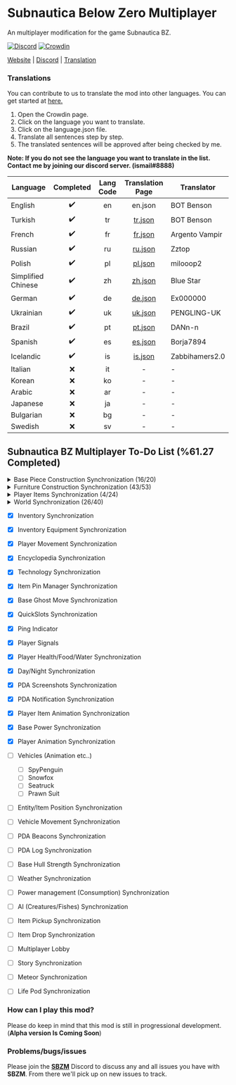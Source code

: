 # Subnautica Below Zero Multiplayer

An multiplayer modification for the game Subnautica BZ.

[![Discord](https://img.shields.io/discord/994133148046725160?logo=discord&logoColor=white)](https://discord.gg/Gq9nush6SP)
[![Crowdin](https://badges.crowdin.net/subnautica-bz-multiplayer-mod/localized.svg)](https://crowdin.com/project/subnautica-bz-multiplayer-mod)

[Website](https://subnauticamultiplayer.com/) | [Discord](https://discord.gg/Gq9nush6SP) | [Translation](https://crowdin.com/project/subnautica-bz-multiplayer-mod)

### Translations
You can contribute to us to translate the mod into other languages. You can get started at [here.](https://crowdin.com/project/subnautica-bz-multiplayer-mod/)

1. Open the Crowdin page.
2. Click on the language you want to translate.
3. Click on the language.json file.
4. Translate all sentences step by step.
5. The translated sentences will be approved after being checked by me.

**Note: If you do not see the language you want to translate in the list. Contact me by joining our discord server. (ismail#8888)**

| Language           | Completed | Lang Code | Translation Page                                                                                           | Translator     |
|--------------------|:-----------:|:-----------:|:------------------------------------------------------------------------------------------------------------:|----------------|
| English            | ✔️        | en        | en.json | BOT Benson     |
| Turkish            | ✔️        | tr        | [tr.json](https://crowdin.com/project/subnautica-bz-multiplayer-mod/tr) | BOT Benson     |
| French             | ✔️        | fr        | [fr.json](https://crowdin.com/project/subnautica-bz-multiplayer-mod/fr) | Argento Vampir |
| Russian            | ✔️        | ru        | [ru.json](https://crowdin.com/project/subnautica-bz-multiplayer-mod/ru) | Zztop              |
| Polish             | ✔️        | pl        | [pl.json](https://crowdin.com/project/subnautica-bz-multiplayer-mod/pl) | milooop2 |
| Simplified Chinese | ✔️        | zh        | [zh.json](https://crowdin.com/project/subnautica-bz-multiplayer-mod/zh-CN) | Blue Star |
| German             | ✔️        | de        | [de.json](https://crowdin.com/project/subnautica-bz-multiplayer-mod/de) | Ex000000 |
| Ukrainian          | ✔️        | uk        | [uk.json](https://crowdin.com/project/subnautica-bz-multiplayer-mod/uk) | PENGLING-UK |
| Brazil             | ✔️        | pt        | [pt.json](https://crowdin.com/project/subnautica-bz-multiplayer-mod/pt-BR) | DANn-n |
| Spanish            | ✔️        | es        | [es.json](https://crowdin.com/project/subnautica-bz-multiplayer-mod/es-ES) | Borja7894 |
| Icelandic          | ✔️        | is        | [is.json](https://crowdin.com/project/subnautica-bz-multiplayer-mod/is) | Zabbihamers2.0 |
| Italian            | ❌        | it        | - | - |
| Korean             | ❌        | ko        | - | - |
| Arabic             | ❌        | ar        | - | - |
| Japanese           | ❌        | ja        | - | - |
| Bulgarian          | ❌        | bg        | - | - |
| Swedish            | ❌        | sv        | - | - |
 

## Subnautica BZ Multiplayer To-Do List (%61.27 Completed)

<details>
  <summary>Base Piece Construction Synchronization (16/20)</summary>

- [x] BaseObservatory
- [x] BaseWindow
- [x] BaseCorridorI
- [x] BaseCorridorL
- [x] BaseCorridorT
- [x] BaseCorridorX
- [x] BaseCorridorGlassI
- [x] BaseCorridorGlassL
- [x] BaseLargeRoom
- [x] BaseLargeGlassDome
- [x] BaseRoom
- [x] BaseGlassDome
- [x] BaseReinforcement
- [x] BaseHatch
- [x] BaseFoundation
- [x] BaseConnector
- [ ] BaseMapRoom
- [ ] BaseMoonpool
- [ ] BaseControlRoom
- [ ] BaseMoonpoolExpansion	
</details> 

<details>
  <summary>Furniture Construction Synchronization (43/53)</summary>

- [x] BarTable
- [x] ExecutiveDesk
- [x] SingleWallShelf
- [x] WallShelves	
- [x] StarshipDesk
- [x] LabCounter
- [x] VendingMachine
- [x] Toilet
- [x] AromatherapyLamp
- [x] EmmanuelPendulum
- [x] Shower
- [x] Sink
- [x] SmallStove	
- [x] Sign
- [x] BaseLadder
- [x] BasePlanter
- [x] PictureFrame	
- [x] Jukebox
- [x] Speaker
- [x] Trashcans
- [x] LabTrashcan
- [x] Aquarium
- [x] Workbench
- [x] Fabricator
- [x] StarshipChair
- [x] StarshipChair2
- [x] StarshipChair3
- [x] Bench
- [x] Techlight
- [x] Spotlight
- [x] Snowman
- [x] SmallLocker
- [x] Locker
- [x] PowerTransmitter
- [x] ThermalPlant
- [x] SolarPanel
- [x] BaseBioReactor
- [x] BaseNuclearReactor
- [x] BasePartition
- [x] BasePartitionDoor
- [x] BatteryCharger
- [x] PowerCellCharger
- [x] Recyclotron
- [ ] Hoverpad
- [ ] FarmingTray
- [ ] BaseFiltrationMachine
- [ ] BaseBulkhead
- [ ] BaseUpgradeConsole
- [ ] BaseWaterPark
- [ ] CoffeeVendingMachine
- [ ] PlanterPots (PlanterPot / PlanterPot2 / PlanterPot3 / PlanterBox / PlanterShelf)
- [ ] Beds (Bed2 / NarrowBed / BedJeremiah / BedSam / BedZeta / BedDanielle / BedEmmanuel / BedFred / BedParvan)
- [ ] Fridge
</details>

<details>
  <summary>Player Items Synchronization (4/24)</summary>
  
- [x] Scanner
- [x] Builder
- [x] Knife
- [x] HeatBlade
- [ ] Welder
- [ ] Flashlight
- [ ] DiveReel
- [ ] AirBladder
- [ ] Flare
- [ ] LaserCutter
- [ ] PropulsionCannon
- [ ] LEDLight
- [ ] Thumper
- [ ] MetalDetector
- [ ] SpyPenguin
- [ ] SpyPenguinRemote
- [ ] TeleportationToo
- [ ] Seaglide
- [ ] Constructor
- [ ] Beacon
- [ ] SmallStorage
- [ ] QuantumLocker
- [ ] Gravsphere
- [ ] Coffee  
</details>

<details>
  <summary>World Synchronization (26/40)</summary>
  
- [x] ThermalLily
- [x] Fragments
- [x] PDA
- [x] JukeboxDisks
- [x] Static Items
	- [x] ScrapMetal
	- [x] Water
	- [x] DisinfectedWater
	- [x] Flare
	- [x] NutrientBlock
	- [x] FirstAidKit
	- [x] CopperWire
- [x] OxygenPlant
- [x] SupplyCrate
- [x] BlueprintHandTarget
- [x] Scanner (Fragments/Plants/Environment/etc..)
- [ ] Plants
	- [x] GenericRibbon
	- [x] PurpleStalk
	- [x] TwistyBridgesMushroom
	- [x] RedBush
	- [x] DeepLilyShroom
	- [x] LilyPadResource
	- [x] Creepvine
	- [x] KelpRootPustule
	- [x] Spotted Dockleaf
	- [x] Hardy Cave Bush
	- [ ] Brinicle
	- [ ] IceFruitPlant
	- [ ] FruitPlant
	- [ ] CreepvineSeedCluster
	- [ ] Antennae Plant
	- [ ] Preston's Plant
	- [ ] Lantern Tree
	- [ ] Marblemelon Plant
	- [ ] Horseshoe Shrub
	- [ ] Chinese Potato Plant
- [ ] Fishes
- [ ] Creatures
- [ ] Dynamic Items (Limestone/Kyanit/etc..)
</details>

- [x] Inventory Synchronization
- [x] Inventory Equipment Synchronization
- [x] Player Movement Synchronization
- [x] Encyclopedia Synchronization
- [x] Technology Synchronization
- [x] Item Pin Manager Synchronization
- [x] Base Ghost Move Synchronization
- [x] QuickSlots Synchronization
- [x] Ping Indicator
- [x] Player Signals
- [x] Player Health/Food/Water Synchronization
- [x] Day/Night Synchronization
- [x] PDA Screenshots Synchronization
- [x] PDA Notification Synchronization
- [x] Player Item Animation Synchronization
- [x] Base Power Synchronization
- [x] Player Animation Synchronization
- [ ] Vehicles (Animation etc..)
	- [ ] SpyPenguin
	- [ ] Snowfox
	- [ ] Seatruck
	- [ ] Prawn Suit
- [ ] Entity/Item Position Synchronization
- [ ] Vehicle Movement Synchronization
- [ ] PDA Beacons Synchronization
- [ ] PDA Log Synchronization
- [ ] Base Hull Strength Synchronization
- [ ] Weather Synchronization
- [ ] Power management (Consumption) Synchronization
- [ ] AI (Creatures/Fishes) Synchronization
- [ ] Item Pickup Synchronization
- [ ] Item Drop Synchronization
- [ ] Multiplayer Lobby
- [ ] Story Synchronization
- [ ] Meteor Synchronization
- [ ] Life Pod Synchronization
 

### How can I play this mod?

Please do keep in mind that this mod is still in progressional development. (**Alpha version Is Coming Soon**)

### Problems/bugs/issues

Please join the <a href="https://discord.gg/Gq9nush6SP">**SBZM**</a> Discord to discuss any and all issues you have with **SBZM**. From there we'll pick up on new issues to track.
